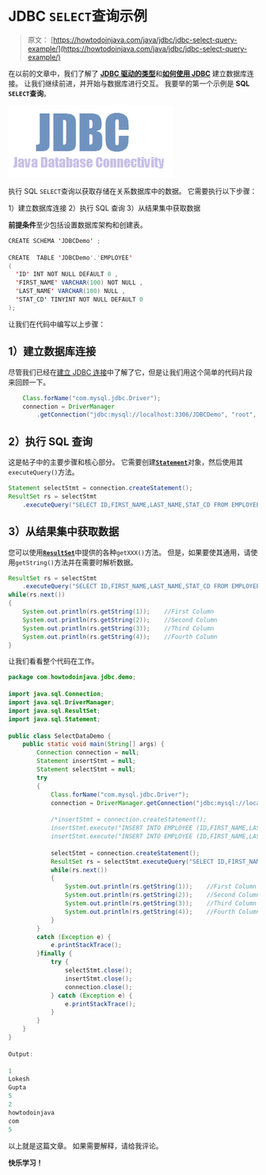 # JDBC `SELECT`查询示例

> 原文： [https://howtodoinjava.com/java/jdbc/jdbc-select-query-example/](https://howtodoinjava.com/java/jdbc/jdbc-select-query-example/)

在以前的文章中，我们了解了 [**JDBC 驱动的类型**](//howtodoinjava.com/java/jdbc/jdbc-basics-types-of-jdbc-drivers/ "JDBC Basics : Types of JDBC Drivers?")和[**如何使用 JDBC**](//howtodoinjava.com/java/jdbc/jdbc-mysql-database-connection-example/ "JDBC MySQL Database Connection Example") 建立数据库连接。 让我们继续前进，并开始与数据库进行交互。 我要举的第一个示例是 **SQL `SELECT`查询**。

![JDBC-Icon](img/353e2fc90002c7f65b66549c16f491fa.png)

执行 SQL `SELECT`查询以获取存储在关系数据库中的数据。 它需要执行以下步骤：

1）建立数据库连接
2）执行 SQL 查询
3）从结果集中获取数据

**前提条件**至少包括设置数据库架构和创建表。

```java
CREATE SCHEMA 'JDBCDemo' ;

CREATE  TABLE 'JDBCDemo'.'EMPLOYEE' 
(
  'ID' INT NOT NULL DEFAULT 0 ,
  'FIRST_NAME' VARCHAR(100) NOT NULL ,
  'LAST_NAME' VARCHAR(100) NULL ,
  'STAT_CD' TINYINT NOT NULL DEFAULT 0 
);

```

让我们在代码中编写以上步骤：

## **1）建立数据库连接**

尽管我们已经在[建立 JDBC 连接](//howtodoinjava.com/java/jdbc/jdbc-mysql-database-connection-example/ "JDBC MySQL Database Connection Example")中了解了它，但是让我们用这个简单的代码片段来回顾一下。

```java
	Class.forName("com.mysql.jdbc.Driver");
	connection = DriverManager
		.getConnection("jdbc:mysql://localhost:3306/JDBCDemo", "root", "password");

```

## **2）执行 SQL 查询**

这是帖子中的主要步骤和核心部分。 它需要创建[**`Statement`**](https://docs.oracle.com/javase/7/docs/api/java/sql/Statement.html)对象，然后使用其`executeQuery()`方法。

```java
Statement selectStmt = connection.createStatement();
ResultSet rs = selectStmt
	.executeQuery("SELECT ID,FIRST_NAME,LAST_NAME,STAT_CD FROM EMPLOYEE WHERE ID <= 10");

```

## **3）从结果集中获取数据**

您可以使用[**`ResultSet`**](https://docs.oracle.com/javase/6/docs/api/java/sql/ResultSet.html)中提供的各种`getXXX()`方法。 但是，如果要使其通用，请使用`getString()`方法并在需要时解析数据。

```java
ResultSet rs = selectStmt
	.executeQuery("SELECT ID,FIRST_NAME,LAST_NAME,STAT_CD FROM EMPLOYEE WHERE ID <= 10");
while(rs.next())
{
	System.out.println(rs.getString(1));	//First Column
	System.out.println(rs.getString(2));	//Second Column
	System.out.println(rs.getString(3));	//Third Column
	System.out.println(rs.getString(4));	//Fourth Column
}

```

让我们看看整个代码在工作。

```java
package com.howtodoinjava.jdbc.demo;

import java.sql.Connection;
import java.sql.DriverManager;
import java.sql.ResultSet;
import java.sql.Statement;

public class SelectDataDemo {
	public static void main(String[] args) {
		Connection connection = null;
		Statement insertStmt = null;
		Statement selectStmt = null;
		try 
		{
			Class.forName("com.mysql.jdbc.Driver");
			connection = DriverManager.getConnection("jdbc:mysql://localhost:3306/JDBCDemo", "root", "password");

			/*insertStmt = connection.createStatement();
			insertStmt.execute("INSERT INTO EMPLOYEE (ID,FIRST_NAME,LAST_NAME,STAT_CD) VALUES (1,'Lokesh','Gupta',5)");
			insertStmt.execute("INSERT INTO EMPLOYEE (ID,FIRST_NAME,LAST_NAME,STAT_CD) VALUES (2,'howtodoinjava','com',5)");*/

			selectStmt = connection.createStatement();
			ResultSet rs = selectStmt.executeQuery("SELECT ID,FIRST_NAME,LAST_NAME,STAT_CD FROM EMPLOYEE WHERE ID <= 10");
			while(rs.next())
			{
				System.out.println(rs.getString(1));	//First Column
				System.out.println(rs.getString(2));	//Second Column
				System.out.println(rs.getString(3));	//Third Column
				System.out.println(rs.getString(4));	//Fourth Column
			}
		} 
		catch (Exception e) {
			e.printStackTrace();
		}finally {
			try {
				selectStmt.close();
				insertStmt.close();
				connection.close();
			} catch (Exception e) {
				e.printStackTrace();
			}
		}
	}
}

Output:

1
Lokesh
Gupta
5
2
howtodoinjava
com
5

```

以上就是这篇文章。 如果需要解释，请给我评论。

**快乐学习！**